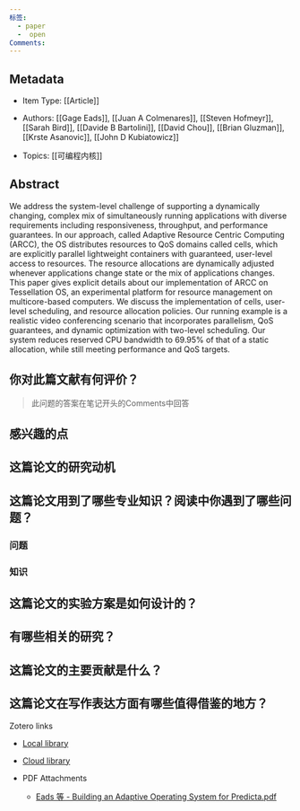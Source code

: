 ```yaml
---
标签:
  - paper
  -  open
Comments:
---
```

## Metadata
* Item Type: [[Article]]      
* Authors: [[Gage Eads]], [[Juan A Colmenares]], [[Steven Hofmeyr]], [[Sarah Bird]], [[Davide B Bartolini]], [[David Chou]], [[Brian Gluzman]], [[Krste Asanovic]], [[John D Kubiatowicz]]      
   
* Topics: [[可编程内核]]   
  

## Abstract

We address the system-level challenge of supporting a dynamically changing, complex mix of simultaneously running applications with diverse requirements including responsiveness, throughput, and performance guarantees. In our approach, called Adaptive Resource Centric Computing (ARCC), the OS distributes resources to QoS domains called cells, which are explicitly parallel lightweight containers with guaranteed, user-level access to resources. The resource allocations are dynamically adjusted whenever applications change state or the mix of applications changes. This paper gives explicit details about our implementation of ARCC on Tessellation OS, an experimental platform for resource management on multicore-based computers. We discuss the implementation of cells, user-level scheduling, and resource allocation policies. Our running example is a realistic video conferencing scenario that incorporates parallelism, QoS guarantees, and dynamic optimization with two-level scheduling. Our system reduces reserved CPU bandwidth to 69.95% of that of a static allocation, while still meeting performance and QoS targets.


## 你对此篇文献有何评价？

>此问题的答案在笔记开头的Comments中回答


## 感兴趣的点



## 这篇论文的研究动机




## 这篇论文用到了哪些专业知识？阅读中你遇到了哪些问题？ 
### 问题
### 知识


## 这篇论文的实验方案是如何设计的？ 




## 有哪些相关的研究？




## 这篇论文的主要贡献是什么？



## 这篇论文在写作表达方面有哪些值得借鉴的地方？





Zotero links

* [Local library](zotero://select/items/1_SSEYGLHR)    
* [Cloud library](http://zotero.org/users/12537825/items/SSEYGLHR)  
  
    
* PDF Attachments
	- [Eads 等 - Building an Adaptive Operating System for Predicta.pdf](zotero://open-pdf/library/items/HYZBD8LL)  
